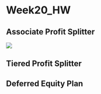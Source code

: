 # Week20_HW
## Associate Profit Splitter
![](https://files.peakd.com/file/peakd-hive/cryptoeater/23tkmmiw7FrRUTYynwXVqvcwUXwHwt5zFWbEnStHixkWbqGSYnd6CjJqsw3X8YGToPZNZ.png)
## Tiered Profit Splitter

## Deferred Equity Plan
